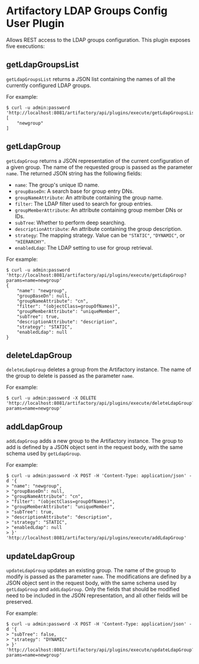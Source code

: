Artifactory LDAP Groups Config User Plugin
==========================================

Allows REST access to the LDAP groups configuration. This plugin exposes five
executions:

getLdapGroupsList
-----------------

`getLdapGroupsList` returns a JSON list containing the names of all the
currently configured LDAP groups.

For example:

```
$ curl -u admin:password 'http://localhost:8081/artifactory/api/plugins/execute/getLdapGroupsList'
[
    "newgroup"
]
```

getLdapGroup
------------

`getLdapGroup` returns a JSON representation of the current configuration of a
given group. The name of the requested group is passed as the parameter `name`.
The returned JSON string has the following fields:

- `name`: The group's unique ID name.
- `groupBaseDn`: A search base for group entry DNs.
- `groupNameAttribute`: An attribute containing the group name.
- `filter`: The LDAP filter used to search for group entries.
- `groupMemberAttribute`: An attribute containing group member DNs or IDs.
- `subTree`: Whether to perform deep searching.
- `descriptionAttribute`: An attribute containing the group description.
- `strategy`: The mapping strategy. Value can be `"STATIC"`, `"DYNAMIC"`, or
  `"HIERARCHY"`.
- `enabledLdap`: The LDAP setting to use for group retrieval.

For example:

```
$ curl -u admin:password 'http://localhost:8081/artifactory/api/plugins/execute/getLdapGroup?params=name=newgroup'
{
    "name": "newgroup",
    "groupBaseDn": null,
    "groupNameAttribute": "cn",
    "filter": "(objectClass=groupOfNames)",
    "groupMemberAttribute": "uniqueMember",
    "subTree": true,
    "descriptionAttribute": "description",
    "strategy": "STATIC",
    "enabledLdap": null
}
```

deleteLdapGroup
---------------

`deleteLdapGroup` deletes a group from the Artifactory instance. The name of the
group to delete is passed as the parameter `name`.

For example:

```
$ curl -u admin:password -X DELETE 'http://localhost:8081/artifactory/api/plugins/execute/deleteLdapGroup?params=name=newgroup'
```

addLdapGroup
------------

`addLdapGroup` adds a new group to the Artifactory instance. The group to add is
defined by a JSON object sent in the request body, with the same schema used by
`getLdapGroup`.

For example:

```
$ curl -u admin:password -X POST -H 'Content-Type: application/json' -d '{
> "name": "newgroup",
> "groupBaseDn": null,
> "groupNameAttribute": "cn",
> "filter": "(objectClass=groupOfNames)",
> "groupMemberAttribute": "uniqueMember",
> "subTree": true,
> "descriptionAttribute": "description",
> "strategy": "STATIC",
> "enabledLdap": null
> }' 'http://localhost:8081/artifactory/api/plugins/execute/addLdapGroup'
```

updateLdapGroup
---------------

`updateLdapGroup` updates an existing group. The name of the group to modify is
passed as the parameter `name`. The modifications are defined by a JSON object
sent in the request body, with the same schema used by `getLdapGroup` and
`addLdapGroup`. Only the fields that should be modified need to be included in
the JSON representation, and all other fields will be preserved.

For example:

```
$ curl -u admin:password -X POST -H 'Content-Type: application/json' -d '{
> "subTree": false,
> "strategy": "DYNAMIC"
> }' 'http://localhost:8081/artifactory/api/plugins/execute/updateLdapGroup?params=name=newgroup'
```
